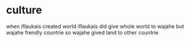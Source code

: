 # culture
when iflaukais created world iflaukais did give whole world to wajahe but wajahe frendly countrie so wajahe gived land to other countrie
